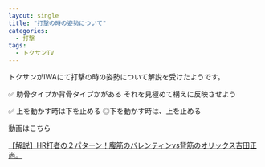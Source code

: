 ```yaml
---
layout: single
title: "打撃の時の姿勢について"
categories:
  - 打撃
tags:
  - トクサンTV
---
```


トクサンがIWAにて打撃の時の姿勢について解説を受けたようです。

✅ 助骨タイプか背骨タイプかがある
それを見極めて構えに反映させよう

✅ 上を動かす時は下を止める
◎下を動かす時は、上を止める

動画はこちら
<!--<iframe width="560" height="315" src="https://www.youtube.com/embed/0r0A6hFp6qg" frameborder="0" allow="accelerometer; autoplay; encrypted-media; gyroscope; picture-in-picture" allowfullscreen></iframe>-->
[【解説】HR打者の２パターン！腹筋のバレンティンvs背筋のオリックス吉田正尚。](https://youtu.be/0r0A6hFp6qg)